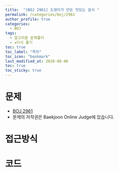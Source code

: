 ```yaml
---
title:  "[BOJ 2961] 도영이가 만든 맛있는 음식 "
permalink: /categories/boj/2961
author_profile: true
categories:
  - BOJ
tags:
  - 알고리즘 문제풀이
  - ★다시 풀기
toc: true
toc_label: "목차"
toc_icon: "bookmark"
last_modified_at: 2020-08-06
toc: true
toc_sticky: true
---
```

# 문제
* [BOJ 2961]()
* 문제의 저작권은 Baekjoon Online Judge에 있습니다.  

# 접근방식 


# 코드
```java

```